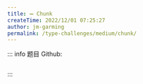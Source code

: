 ```yaml
---
title: ➖ Chunk
createTime: 2022/12/01 07:25:27
author: jm-garming
permalink: /type-challenges/medium/chunk/
---
```


::: info 题目
Github: []()

```ts

```

:::
